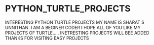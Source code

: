 # PYTHON_TURTLE_PROJECTS
INTERESTING PYTHON TURTLE PROJECTS
MY NAME IS SHARAT S UNNITHAN.
I AM A BEGINER CODER
I HOPE ALL OF YOU LIKE MY PROJECTS OF TURTLE.....
INETRESTING PROJECTS WILL BEE ADDED 
THANKS FOR VISITING
EASY PROJECTS
